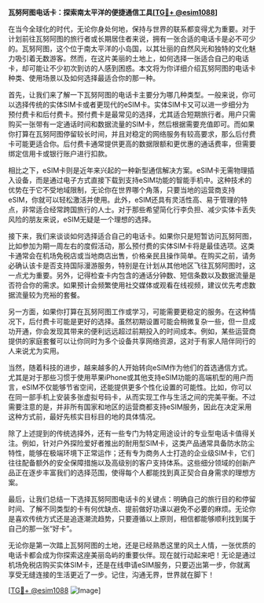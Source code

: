 **瓦努阿图电话卡：探索南太平洋的便捷通信工具[[TG💪+ @esim1088](https://t.me/s/esim1088)]**

在当今全球化的时代，无论你身处何地，保持与世界的联系都变得尤为重要。对于计划前往瓦努阿图的旅行者或长期居住者来说，拥有一张合适的电话卡是必不可少的。瓦努阿图，这个位于南太平洋的小岛国，以其壮丽的自然风光和独特的文化魅力吸引着无数游客。然而，在这片美丽的土地上，如何选择一张适合自己的电话卡，却可能让不少初次到访的人感到困惑。本文将为你详细介绍瓦努阿图的电话卡种类、使用场景以及如何选择最适合你的那一种。

首先，让我们来了解一下瓦努阿图的电话卡主要分为哪几种类型。一般来说，你可以选择传统的实体SIM卡或者更现代的eSIM卡。实体SIM卡又可以进一步细分为预付费卡和后付费卡。预付费卡是最常见的选择，尤其适合短期旅行者。用户只需购买一张带有一定通话时间和数据流量的SIM卡，然后根据需要充值即可。而如果你打算在瓦努阿图停留较长时间，并且对稳定的网络服务有较高要求，那么后付费卡可能更适合你。后付费卡通常提供更高的数据限额和更优惠的通话费率，但需要绑定信用卡或银行账户进行扣款。

相比之下，eSIM卡则是近年来兴起的一种新型通信解决方案。eSIM卡无需物理插入设备，而是通过电子方式直接下载到支持eSIM功能的智能手机中。这种技术的优势在于它不受地域限制，无论你在世界哪个角落，只要当地的运营商支持eSIM，你就可以轻松激活并使用。此外，eSIM还具有灵活性高、易于管理的特点，非常适合经常跨国旅行的人士。对于那些希望简化行李负担、减少实体卡丢失风险的朋友来说，eSIM无疑是一个理想的选择。

接下来，我们来谈谈如何选择适合自己的电话卡。如果你只是短暂访问瓦努阿图，比如参加为期一周左右的度假活动，那么预付费的实体SIM卡将是最佳选项。这类卡通常会在机场免税店或当地商店出售，价格亲民且操作简单。在购买之前，请务必确认该卡是否支持国际漫游服务，特别是在计划从其他地区飞往瓦努阿图时，这一点尤为重要。另外，记得检查卡内包含的通话分钟数、短信条数以及数据流量是否符合你的需求。如果预计会频繁使用社交媒体或观看在线视频，建议优先考虑数据流量较为充裕的套餐。

另一方面，如果你打算在瓦努阿图工作或学习，可能需要更稳定的服务。在这种情况下，后付费卡可能是更好的选择。虽然初期设置可能会稍微复杂一些，但一旦成功开通，你会发现其带来的便利远远超过前期投入的时间成本。例如，某些运营商提供的家庭套餐可以让你同时为多个设备共享网络资源，这对于有家人陪伴同行的人来说尤为实用。

当然，随着科技的进步，越来越多的人开始转向eSIM作为他们的首选通信方式。尤其是对于那些习惯于使用苹果iPhone或其他支持eSIM功能的高端机型的用户而言，eSIM不仅能够节省空间，还能提供更多个性化设置的可能性。比如，你可以在同一部手机上安装多张虚拟号码卡，从而实现工作与生活之间的完美平衡。不过需要注意的是，并非所有国家和地区的运营商都支持eSIM服务，因此在决定采用这种方式前，最好先核实目标目的地的具体情况。

除了上述提到的传统选择外，还有一些专门为特定用途设计的专业型电话卡值得关注。例如，针对户外探险爱好者推出的耐用型SIM卡，这类产品通常具备防水防尘特性，能够在极端环境下正常运作；还有专为商务人士打造的企业级SIM卡，它们往往配备额外的安全保障措施以及高级别的客户支持体系。这些细分领域的创新产品正在逐步丰富我们的选择范围，使得每个人都能找到真正契合自身需求的理想方案。

最后，让我们总结一下选择瓦努阿图电话卡的关键点：明确自己的旅行目的和停留时间、了解不同类型的卡有何优缺点、提前做好功课以避免不必要的麻烦。无论你是喜欢传统方式还是追逐潮流趋势，只要遵循以上原则，相信都能够顺利找到属于自己的那一张“好卡”。

无论你是第一次踏上瓦努阿图的土地，还是已经熟悉这里的风土人情，一张优质的电话卡都会成为你探索这座美丽岛屿的重要伙伴。现在就行动起来吧！无论是通过机场免税店购买实体SIM卡，还是在线申请eSIM服务，只要迈出第一步，你就离享受无缝连接的生活更近了一步。记住，沟通无界，世界就在脚下！

[[TG💪+ @esim1088](https://t.me/s/esim1088) ![Image](https://i.postimg.cc/4NQfJmqS/Snipaste-2025-05-13-00-14-12.png)]
